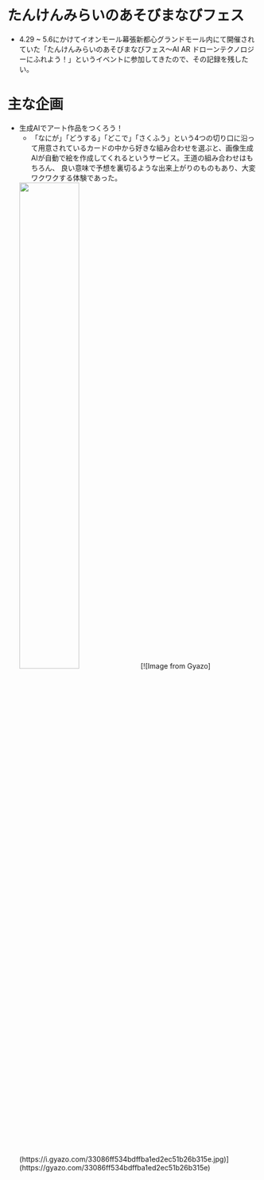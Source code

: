 # たんけんみらいのあそびまなびフェス

- 4.29 ~ 5.6にかけてイオンモール幕張新都心グランドモール内にて開催されていた「たんけんみらいのあそびまなびフェス〜AI AR ドローンテクノロジーにふれよう！」というイベントに参加してきたので、その記録を残したい。

# 主な企画

- 生成AIでアート作品をつくろう！
  - 「なにが」「どうする」「どこで」「さくふう」という4つの切り口に沿って用意されているカードの中から好きな組み合わせを選ぶと、画像生成AIが自動で絵を作成してくれるというサービス。王道の組み合わせはもちろん、
  良い意味で予想を裏切るような出来上がりのものもあり、大変ワクワクする体験であった。
  <img src="https://i.gyazo.com/33086ff534bdffba1ed2ec51b26b315e.jpg" width="50%" height="50%"> 
  [![Image from Gyazo](https://i.gyazo.com/33086ff534bdffba1ed2ec51b26b315e.jpg)](https://gyazo.com/33086ff534bdffba1ed2ec51b26b315e)
